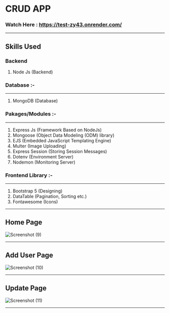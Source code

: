 # CRUD APP
### Watch Here : https://test-zy43.onrender.com/
<hr>

## Skills Used

### Backend
1. Node Js (Backend)

### Database :-
----------------------------------------------------------------------------------------------------
 1. MongoDB (Database)
 
 ### Pakages/Modules :-
 ---------------------------------------------------------------------------------------------------
 1. Express Js (Framework Based on NodeJs)
 2. Mongoose (Object Data Modeling (ODM) library)
 3. EJS (Embedded JavaScript Templating Engine)
 4. Multer (Image Uploading)
 5. Express Session (Storing Session Messages)
 6. Dotenv (Environment Server)
 7. Nodemon (Monitoring Server)
 
 ### Frontend Library :-
 ---------------------------------------------------------------------------------------------------
 1. Bootstrap 5 (Designing)
 2. DataTable (Pagination, Sorting etc.)
 3. Fontawesome (Icons)
 
 
 ---------------------------------------------------------------------------------------------------
 ## Home Page
 
 ![Screenshot (9)](https://user-images.githubusercontent.com/76771020/209817692-0f21d052-63fe-4129-93f7-040dfb49a6b9.png)
 
 <hr>
 
 ## Add User Page
 
 ![Screenshot (10)](https://user-images.githubusercontent.com/76771020/209817795-1fba6fd9-038a-47fe-8102-9d96504b5349.png)
 
 <hr>
 
 ## Update Page
 
 ![Screenshot (11)](https://user-images.githubusercontent.com/76771020/209817853-72f5fbc0-e8a3-46a5-bf07-b52c7da739ad.png)

<hr>
 
